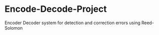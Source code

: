 # Encode-Decode-Project
Encoder Decoder system for detection and correction errors using Reed-Solomon
